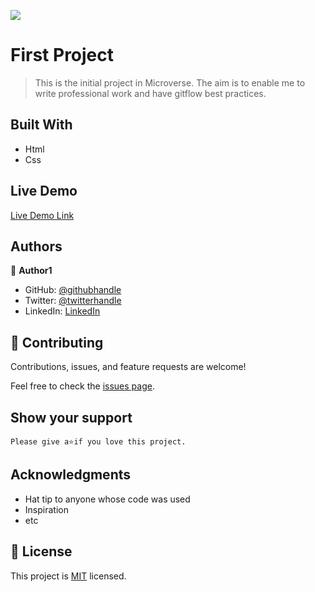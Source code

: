 ![](https://img.shields.io/badge/Microverse-blueviolet)

# First Project

> This is the initial project in Microverse. The aim is to enable me to write professional work and have gitflow best practices.

## Built With

- Html
- Css

## Live Demo

[Live Demo Link](https://livedemo.com)


## Authors

👤 **Author1**

- GitHub: [@githubhandle](https://github.com/lily-coder/lily-coder)
- Twitter: [@twitterhandle](https://mobile.twitter.com/LilianM53742529)
- LinkedIn: [LinkedIn](https://www.linkedin.com/in/lilian-moraa-99950b1b8)


## 🤝 Contributing

Contributions, issues, and feature requests are welcome!

Feel free to check the [issues page](../../issues/).

## Show your support

    Please give a⭐️if you love this project.
## Acknowledgments

- Hat tip to anyone whose code was used
- Inspiration
- etc

## 📝 License

This project is [MIT](./MIT.md) licensed.

